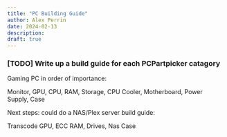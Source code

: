 ```yaml
---
title: "PC Building Guide"
author: Alex Perrin
date: 2024-02-13
description:
draft: true
---
```


### [TODO] Write up a build guide for each PCPartpicker catagory

Gaming PC in order of importance:

Monitor, GPU, CPU, RAM, Storage, CPU Cooler, Motherboard, Power Supply, Case


Next steps: could do a NAS/Plex server build guide:

Transcode GPU, ECC RAM, Drives, Nas Case